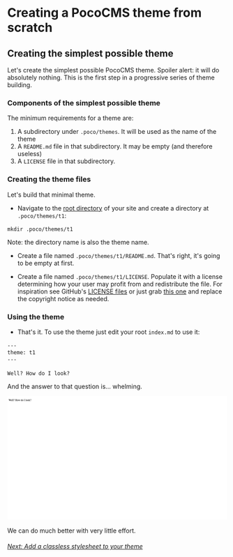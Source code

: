 # Creating a PocoCMS theme from scratch

## Creating the simplest possible theme

Let's create the simplest possible PocoCMS theme. Spoiler alert: it 
will do absolutely nothing. This is the first step in a progressive
series of theme building.


### Components of the simplest possible theme 

The minimum requirements for a theme are:

1. A subdirectory under `.poco/themes`. It will be used as the name of the theme
2. A `README.md` file in that subdirectory. It may be empty (and therefore useless)
3. A `LICENSE` file in that subdirectory.

### Creating the theme files

Let's build that minimal theme.

* Navigate to the [root directory](glossary.html#root-directory) of your
site and create a directory at `.poco/themes/t1`:

```
mkdir .poco/themes/t1
```

Note: the directory name is also the theme name.

* Create a file named `.poco/themes/t1/README.md`. That's right,
it's going to be empty at first.

* Create a file named `.poco/themes/t1/LICENSE`.
Populate it with a license determining how your user may profit from
and redistribute the file. For inspiration see GitHub's 
[LICENSE files](https://docs.github.com/en/communities/setting-up-your-project-for-healthy-contributions/adding-a-license-to-a-repository) or just grab [this one](https://github.com/pococms/poco/blob/main/LICENSE) and replace the copyright notice as needed.

### Using the theme

* That's it. To use the theme just edit your root `index.md` 
to use it:

```
---
theme: t1
---

Well? How do I look?
```

And the answer to that question is... whelming.

![Screenshot of a minimal, empty theme](img/minimal-t1-theme.png)

We can do much better with very little effort.

###### [Next: Add a classless stylesheet to your theme](th-add-classless-css.html)





